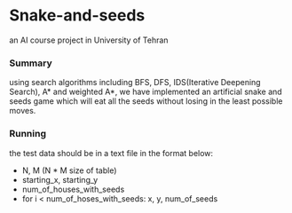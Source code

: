# Snake-and-seeds
an AI course project in University of Tehran<br>
### Summary ###
using search algorithms including BFS, DFS, IDS(Iterative Deepening Search), A* and weighted A*, we have implemented an artificial snake and seeds game which will eat all the seeds without losing in the least possible moves.<br>


### Running ###
the test data should be in a text file in the format below:<br>
* N, M (N * M size of table)
* starting_x, starting_y
* num_of_houses_with_seeds
* for i < num_of_hoses_with_seeds: x, y, num_of_seeds
